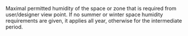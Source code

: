 Maximal permitted humidity of the space or zone that is required from user/designer view point.  If no summer or winter space humidity requirements are given, it applies all year, otherwise for the intermediate period.
